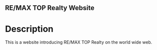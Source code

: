 RE/MAX TOP Realty Website
---

# Description

This is a website introducing RE/MAX TOP Realty on the world wide web.


